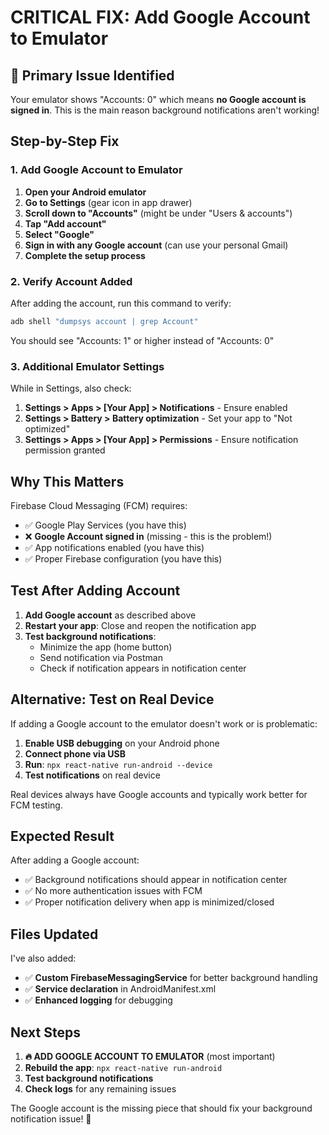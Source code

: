 # CRITICAL FIX: Add Google Account to Emulator

## 🚨 Primary Issue Identified
Your emulator shows "Accounts: 0" which means **no Google account is signed in**. This is the main reason background notifications aren't working!

## Step-by-Step Fix

### 1. Add Google Account to Emulator
1. **Open your Android emulator**
2. **Go to Settings** (gear icon in app drawer)
3. **Scroll down to "Accounts"** (might be under "Users & accounts")
4. **Tap "Add account"**
5. **Select "Google"**
6. **Sign in with any Google account** (can use your personal Gmail)
7. **Complete the setup process**

### 2. Verify Account Added
After adding the account, run this command to verify:
```bash
adb shell "dumpsys account | grep Account"
```
You should see "Accounts: 1" or higher instead of "Accounts: 0"

### 3. Additional Emulator Settings
While in Settings, also check:
1. **Settings > Apps > [Your App] > Notifications** - Ensure enabled
2. **Settings > Battery > Battery optimization** - Set your app to "Not optimized"
3. **Settings > Apps > [Your App] > Permissions** - Ensure notification permission granted

## Why This Matters

Firebase Cloud Messaging (FCM) requires:
- ✅ Google Play Services (you have this)
- ❌ **Google Account signed in** (missing - this is the problem!)
- ✅ App notifications enabled (you have this)
- ✅ Proper Firebase configuration (you have this)

## Test After Adding Account

1. **Add Google account** as described above
2. **Restart your app**: Close and reopen the notification app
3. **Test background notifications**:
   - Minimize the app (home button)
   - Send notification via Postman
   - Check if notification appears in notification center

## Alternative: Test on Real Device

If adding a Google account to the emulator doesn't work or is problematic:

1. **Enable USB debugging** on your Android phone
2. **Connect phone via USB**
3. **Run**: `npx react-native run-android --device`
4. **Test notifications** on real device

Real devices always have Google accounts and typically work better for FCM testing.

## Expected Result

After adding a Google account:
- ✅ Background notifications should appear in notification center
- ✅ No more authentication issues with FCM
- ✅ Proper notification delivery when app is minimized/closed

## Files Updated

I've also added:
- ✅ **Custom FirebaseMessagingService** for better background handling
- ✅ **Service declaration** in AndroidManifest.xml
- ✅ **Enhanced logging** for debugging

## Next Steps

1. **🔥 ADD GOOGLE ACCOUNT TO EMULATOR** (most important)
2. **Rebuild the app**: `npx react-native run-android`
3. **Test background notifications**
4. **Check logs** for any remaining issues

The Google account is the missing piece that should fix your background notification issue! 🎯
